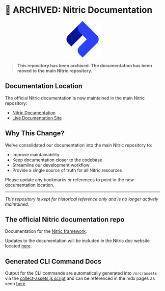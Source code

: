 # 🚨 ARCHIVED: Nitric Documentation

<p align="center"><a href="https://nitric.io" target="_blank"><img src="https://raw.githubusercontent.com/nitrictech/nitric/main/docs/assets/nitric-logo.svg" height="120"></a></p>

> **This repository has been archived. The documentation has been moved to the main Nitric repository.**

## Documentation Location

The official Nitric documentation is now maintained in the main Nitric repository:

- [Nitric Documentation](https://github.com/nitrictech/nitric/tree/main/docs)
- [Live Documentation Site](https://nitric.io/docs)

## Why This Change?

We've consolidated our documentation into the main Nitric repository to:

- Improve maintainability
- Keep documentation closer to the codebase
- Streamline our development workflow
- Provide a single source of truth for all Nitric resources

Please update any bookmarks or references to point to the new documentation location.

---

_This repository is kept for historical reference only and is no longer actively maintained._

## The official Nitric documentation repo

Documentation for the [Nitric framework](https://github.com/nitrictech/nitric).

Updates to the documentation will be included in the Nitric doc website located [here](https://nitric.io/docs).

## Generated CLI Command Docs

Output for the CLI commands are automatically generated into `/src/assets` via the [collect-assets.js script](./scripts/collect-assets.js) and can be referenced in the mdx pages as seen [here](./src/pages/reference/cli.mdx).

